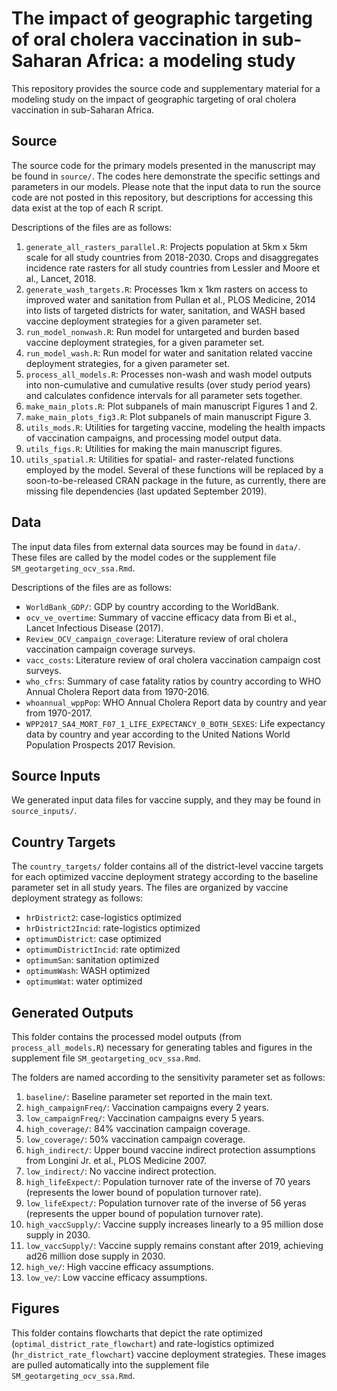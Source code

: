 # The impact of geographic targeting of oral cholera vaccination in sub-Saharan Africa: a modeling study

This repository provides the source code and supplementary material for a modeling study on the impact of geographic targeting of oral cholera vaccination in sub-Saharan Africa. 

## Source

The source code for the primary models presented in the manuscript may be found in `source/`. The codes here demonstrate the specific settings and parameters in our models. Please note that the input data to run the source code are not posted in this repository, but descriptions for accessing this data exist at the top of each R script. 

Descriptions of the files are as follows:
  1. `generate_all_rasters_parallel.R`: Projects population at 5km x 5km scale for all study countries from 2018-2030. Crops and disaggregates incidence rate rasters for all study countries from Lessler and Moore et al., Lancet, 2018.
  1. `generate_wash_targets.R`: Processes 1km x 1km rasters on access to improved water and sanitation from Pullan et al., PLOS Medicine, 2014 into lists of targeted districts for water, sanitation, and WASH based vaccine deployment strategies for a given parameter set.
  1. `run_model_nonwash.R`: Run model for untargeted and burden based vaccine deployment strategies, for a given parameter set.
  1. `run_model_wash.R`: Run model for water and sanitation related vaccine deployment strategies, for a given parameter set.
  1. `process_all_models.R`: Processes non-wash and wash model outputs into non-cumulative and cumulative results (over study period years) and calculates confidence intervals for all parameter sets together.
  1. `make_main_plots.R`: Plot subpanels of main manuscript Figures 1 and 2.
  1. `make_main_plots_fig3.R`: Plot subpanels of main manuscript Figure 3.
  1. `utils_mods.R`: Utilities for targeting vaccine, modeling the health impacts of vaccination campaigns, and processing model output data. 
  1. `utils_figs.R`: Utilities for making the main manuscript figures.
  1. `utils_spatial.R`: Utilities for spatial- and raster-related functions employed by the model. Several of these functions will be replaced by a soon-to-be-released CRAN package in the future, as currently, there are missing file dependencies (last updated September 2019).

## Data

The input data files from external data sources may be found in `data/`. These files are called by the model codes or the supplement file `SM_geotargeting_ocv_ssa.Rmd`.

Descriptions of the files are as follows:
  * `WorldBank_GDP/`: GDP by country according to the WorldBank.
  * `ocv_ve_overtime`: Summary of vaccine efficacy data from Bi et al., Lancet Infectious Disease (2017).
  * `Review_OCV_campaign_coverage`: Literature review of oral cholera vaccination campaign coverage surveys.
  * `vacc_costs`: Literature review of oral cholera vaccination campaign cost surveys.
  * `who_cfrs`: Summary of case fatality ratios by country according to WHO Annual Cholera Report data from 1970-2016.
  * `whoannual_wppPop`: WHO Annual Cholera Report data by country and year from 1970-2017.
  * `WPP2017_SA4_MORT_F07_1_LIFE_EXPECTANCY_0_BOTH_SEXES`: Life expectancy data by country and year according to the United Nations World Population Prospects 2017 Revision.

## Source Inputs

We generated input data files for vaccine supply, and they may be found in `source_inputs/`.

## Country Targets

The `country_targets/` folder contains all of the district-level vaccine targets for each optimized vaccine deployment strategy according to the baseline parameter set in all study years. The files are organized by vaccine deployment strategy as follows:
  * `hrDistrict2`: case-logistics optimized
  * `hrDistrict2Incid`: rate-logistics optimized
  * `optimumDistrict`: case optimized
  * `optimumDistrictIncid`: rate optimized
  * `optimumSan`: sanitation optimized
  * `optimumWash`: WASH optimized
  * `optimumWat`: water optimized

## Generated Outputs

This folder contains the processed model outputs (from `process_all_models.R`) necessary for generating tables and figures in the supplement file `SM_geotargeting_ocv_ssa.Rmd`. 

The folders are named according to the sensitivity parameter set as follows:
  1. `baseline/`: Baseline parameter set reported in the main text.
  1. `high_campaignFreq/`: Vaccination campaigns every 2 years.
  1. `low_campaignFreq/`: Vaccination campaigns every 5 years.
  1. `high_coverage/`: 84\% vaccination campaign coverage. 
  1. `low_coverage/`: 50\% vaccination campaign coverage.
  1. `high_indirect/`: Upper bound vaccine indirect protection assumptions from Longini Jr. et al., PLOS Medicine 2007. 
  1. `low_indirect/`: No vaccine indirect protection.
  1. `high_lifeExpect/`: Population turnover rate of the inverse of 70 years (represents the lower bound of population turnover rate).
  1. `low_lifeExpect/`: Population turnover rate of the inverse of 56 yeras (represents the upper bound of population turnover rate).
  1. `high_vaccSupply/`: Vaccine supply increases linearly to a 95 million dose supply in 2030.
  1. `low_vaccSupply/`: Vaccine supply remains constant after 2019, achieving ad26 million dose supply in 2030.
  1. `high_ve/`: High vaccine efficacy assumptions.
  1. `low_ve/`: Low vaccine efficacy assumptions.

## Figures

This folder contains flowcharts that depict the rate optimized (`optimal_district_rate_flowchart`) and rate-logistics optimized (`hr_district_rate_flowchart`) vaccine deployment strategies. These images are pulled automatically into the supplement file `SM_geotargeting_ocv_ssa.Rmd`.



